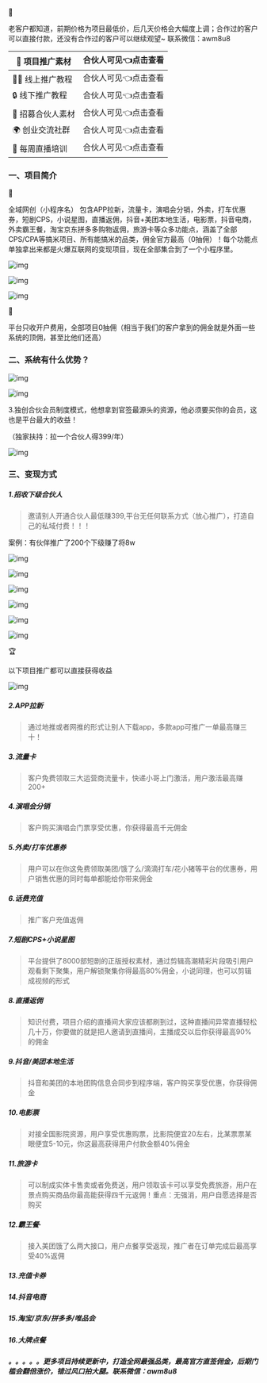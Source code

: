 📢

老客户都知道，前期价格为项目最低价，后几天价格会大幅度上调；合作过的客户可以直接付款，还没有合作过的客户可以继续观望~    联系微信：awm8u8

| 📖 项目推广素材  | 合伙人可见👈点击查看 |
| ------------------------------------------------- | ------------------------------------ |
| 🕵️‍♂️ 线上推广教程 | 合伙人可见👈点击查看 |
| 🔒 线下推广教程                   | 合伙人可见👈点击查看 |
| 📁 招募合伙人素材                 | 合伙人可见👈点击查看 |
| 🌍 创业交流社群  | 合伙人可见👈点击查看 |
| 🎥 每周直播培训  | 合伙人可见👈点击查看 |



### 一、项目简介

📌

全域网创（小程序名）  包含APP拉新，流量卡，演唱会分销，外卖，打车优惠券，短剧CPS，小说星图，直播返佣，抖音+美团本地生活，电影票，抖音电商，外卖霸王餐，淘宝京东拼多多购物返佣，旅游卡等众多功能点，涵盖了全部CPS/CPA等搞米项目、所有能搞米的品类，佣金官方最高（0抽佣）！每个功能点单独拿出来都是火爆互联网的变现项目，现在全部集合到了一个小程序里。



![img](http://www.kdocs.cn/api/v3/office/copy/SkdTODJQZ3gxSDdybU8rejk2RzBjSGo3V3EzYWNEYXovazYvMjdJUjl2ZWtTYkZLdGpuS2NPd0o0enFldk5HNElmWXBpSzhKVkR3T1laV0ZzbGF6VHBSTFdsSEFTMitWV1htSnMxbGt4bFZHcTU5SlhhOS8weFlqQnZmV2x3ZnBEemhSY05ualFkZUpHVGo2OVFXUzc0bVVUbVVNSW1PWVhZdDg4V1o2RlNiYWpIWmZqOTY5NTJSWEI3U1ZRdkhUUVcxQWUwQjkvcjhRU0Z0L1dmNzJ4Ni9NQVRLMTc5WHoxOVMrTDVQMEs0NVRXTVNOZThvR3FZQXVGTGJIMEs0QUczbDlMWktHcU44PQ==/attach/object/ZPYKYVQ2AAQFY?)

![img](http://www.kdocs.cn/api/v3/office/copy/SkdTODJQZ3gxSDdybU8rejk2RzBjSGo3V3EzYWNEYXovazYvMjdJUjl2ZWtTYkZLdGpuS2NPd0o0enFldk5HNElmWXBpSzhKVkR3T1laV0ZzbGF6VHBSTFdsSEFTMitWV1htSnMxbGt4bFZHcTU5SlhhOS8weFlqQnZmV2x3ZnBEemhSY05ualFkZUpHVGo2OVFXUzc0bVVUbVVNSW1PWVhZdDg4V1o2RlNiYWpIWmZqOTY5NTJSWEI3U1ZRdkhUUVcxQWUwQjkvcjhRU0Z0L1dmNzJ4Ni9NQVRLMTc5WHoxOVMrTDVQMEs0NVRXTVNOZThvR3FZQXVGTGJIMEs0QUczbDlMWktHcU44PQ==/attach/object/X4WK2VQ2ACQHQ?)

![img](http://www.kdocs.cn/api/v3/office/copy/SkdTODJQZ3gxSDdybU8rejk2RzBjSGo3V3EzYWNEYXovazYvMjdJUjl2ZWtTYkZLdGpuS2NPd0o0enFldk5HNElmWXBpSzhKVkR3T1laV0ZzbGF6VHBSTFdsSEFTMitWV1htSnMxbGt4bFZHcTU5SlhhOS8weFlqQnZmV2x3ZnBEemhSY05ualFkZUpHVGo2OVFXUzc0bVVUbVVNSW1PWVhZdDg4V1o2RlNiYWpIWmZqOTY5NTJSWEI3U1ZRdkhUUVcxQWUwQjkvcjhRU0Z0L1dmNzJ4Ni9NQVRLMTc5WHoxOVMrTDVQMEs0NVRXTVNOZThvR3FZQXVGTGJIMEs0QUczbDlMWktHcU44PQ==/attach/object/VCC22VQ2ABQCI?)



👋

平台只收开户费用，全部项目0抽佣（相当于我们的客户拿到的佣金就是外面一些系统的顶佣，甚至比他们还高）



### 二、系统有什么优势？

 

![img](http://www.kdocs.cn/api/v3/office/copy/SkdTODJQZ3gxSDdybU8rejk2RzBjSGo3V3EzYWNEYXovazYvMjdJUjl2ZWtTYkZLdGpuS2NPd0o0enFldk5HNElmWXBpSzhKVkR3T1laV0ZzbGF6VHBSTFdsSEFTMitWV1htSnMxbGt4bFZHcTU5SlhhOS8weFlqQnZmV2x3ZnBEemhSY05ualFkZUpHVGo2OVFXUzc0bVVUbVVNSW1PWVhZdDg4V1o2RlNiYWpIWmZqOTY5NTJSWEI3U1ZRdkhUUVcxQWUwQjkvcjhRU0Z0L1dmNzJ4Ni9NQVRLMTc5WHoxOVMrTDVQMEs0NVRXTVNOZThvR3FZQXVGTGJIMEs0QUczbDlMWktHcU44PQ==/attach/object/JGCT2VQ2ADADQ?)



![img](http://www.kdocs.cn/api/v3/office/copy/SkdTODJQZ3gxSDdybU8rejk2RzBjSGo3V3EzYWNEYXovazYvMjdJUjl2ZWtTYkZLdGpuS2NPd0o0enFldk5HNElmWXBpSzhKVkR3T1laV0ZzbGF6VHBSTFdsSEFTMitWV1htSnMxbGt4bFZHcTU5SlhhOS8weFlqQnZmV2x3ZnBEemhSY05ualFkZUpHVGo2OVFXUzc0bVVUbVVNSW1PWVhZdDg4V1o2RlNiYWpIWmZqOTY5NTJSWEI3U1ZRdkhUUVcxQWUwQjkvcjhRU0Z0L1dmNzJ4Ni9NQVRLMTc5WHoxOVMrTDVQMEs0NVRXTVNOZThvR3FZQXVGTGJIMEs0QUczbDlMWktHcU44PQ==/attach/object/UHGT2VQ2ADADQ?)

 

3.独创合伙会员制度模式，他想拿到官签最源头的资源，他必须要买你的会员，这也是平台最大的收益！

（独家扶持：拉一个合伙人得399/年）

![img](http://www.kdocs.cn/api/v3/office/copy/SkdTODJQZ3gxSDdybU8rejk2RzBjSGo3V3EzYWNEYXovazYvMjdJUjl2ZWtTYkZLdGpuS2NPd0o0enFldk5HNElmWXBpSzhKVkR3T1laV0ZzbGF6VHBSTFdsSEFTMitWV1htSnMxbGt4bFZHcTU5SlhhOS8weFlqQnZmV2x3ZnBEemhSY05ualFkZUpHVGo2OVFXUzc0bVVUbVVNSW1PWVhZdDg4V1o2RlNiYWpIWmZqOTY5NTJSWEI3U1ZRdkhUUVcxQWUwQjkvcjhRU0Z0L1dmNzJ4Ni9NQVRLMTc5WHoxOVMrTDVQMEs0NVRXTVNOZThvR3FZQXVGTGJIMEs0QUczbDlMWktHcU44PQ==/attach/object/EMAD4VQ2AAQH6?)



### 三、变现方式

##### 1.招收下级合伙人

> 邀请别人开通合伙人最低赚399,平台无任何联系方式（放心推广），打造自己的私域付费！！！

案例：有伙伴推广了200个下级赚了将8w

![img](http://www.kdocs.cn/api/v3/office/copy/SkdTODJQZ3gxSDdybU8rejk2RzBjSGo3V3EzYWNEYXovazYvMjdJUjl2ZWtTYkZLdGpuS2NPd0o0enFldk5HNElmWXBpSzhKVkR3T1laV0ZzbGF6VHBSTFdsSEFTMitWV1htSnMxbGt4bFZHcTU5SlhhOS8weFlqQnZmV2x3ZnBEemhSY05ualFkZUpHVGo2OVFXUzc0bVVUbVVNSW1PWVhZdDg4V1o2RlNiYWpIWmZqOTY5NTJSWEI3U1ZRdkhUUVcxQWUwQjkvcjhRU0Z0L1dmNzJ4Ni9NQVRLMTc5WHoxOVMrTDVQMEs0NVRXTVNOZThvR3FZQXVGTGJIMEs0QUczbDlMWktHcU44PQ==/attach/object/6BBTWVQ2ABQCM?)

![img](http://www.kdocs.cn/api/v3/office/copy/SkdTODJQZ3gxSDdybU8rejk2RzBjSGo3V3EzYWNEYXovazYvMjdJUjl2ZWtTYkZLdGpuS2NPd0o0enFldk5HNElmWXBpSzhKVkR3T1laV0ZzbGF6VHBSTFdsSEFTMitWV1htSnMxbGt4bFZHcTU5SlhhOS8weFlqQnZmV2x3ZnBEemhSY05ualFkZUpHVGo2OVFXUzc0bVVUbVVNSW1PWVhZdDg4V1o2RlNiYWpIWmZqOTY5NTJSWEI3U1ZRdkhUUVcxQWUwQjkvcjhRU0Z0L1dmNzJ4Ni9NQVRLMTc5WHoxOVMrTDVQMEs0NVRXTVNOZThvR3FZQXVGTGJIMEs0QUczbDlMWktHcU44PQ==/attach/object/6PZDQVQ2AAQAO?)

![img](http://www.kdocs.cn/api/v3/office/copy/SkdTODJQZ3gxSDdybU8rejk2RzBjSGo3V3EzYWNEYXovazYvMjdJUjl2ZWtTYkZLdGpuS2NPd0o0enFldk5HNElmWXBpSzhKVkR3T1laV0ZzbGF6VHBSTFdsSEFTMitWV1htSnMxbGt4bFZHcTU5SlhhOS8weFlqQnZmV2x3ZnBEemhSY05ualFkZUpHVGo2OVFXUzc0bVVUbVVNSW1PWVhZdDg4V1o2RlNiYWpIWmZqOTY5NTJSWEI3U1ZRdkhUUVcxQWUwQjkvcjhRU0Z0L1dmNzJ4Ni9NQVRLMTc5WHoxOVMrTDVQMEs0NVRXTVNOZThvR3FZQXVGTGJIMEs0QUczbDlMWktHcU44PQ==/attach/object/V6EDWVQ2AAAEE?)

![img](http://www.kdocs.cn/api/v3/office/copy/SkdTODJQZ3gxSDdybU8rejk2RzBjSGo3V3EzYWNEYXovazYvMjdJUjl2ZWtTYkZLdGpuS2NPd0o0enFldk5HNElmWXBpSzhKVkR3T1laV0ZzbGF6VHBSTFdsSEFTMitWV1htSnMxbGt4bFZHcTU5SlhhOS8weFlqQnZmV2x3ZnBEemhSY05ualFkZUpHVGo2OVFXUzc0bVVUbVVNSW1PWVhZdDg4V1o2RlNiYWpIWmZqOTY5NTJSWEI3U1ZRdkhUUVcxQWUwQjkvcjhRU0Z0L1dmNzJ4Ni9NQVRLMTc5WHoxOVMrTDVQMEs0NVRXTVNOZThvR3FZQXVGTGJIMEs0QUczbDlMWktHcU44PQ==/attach/object/6Y5ZY6Q2ACAH4?)

![img](http://www.kdocs.cn/api/v3/office/copy/SkdTODJQZ3gxSDdybU8rejk2RzBjSGo3V3EzYWNEYXovazYvMjdJUjl2ZWtTYkZLdGpuS2NPd0o0enFldk5HNElmWXBpSzhKVkR3T1laV0ZzbGF6VHBSTFdsSEFTMitWV1htSnMxbGt4bFZHcTU5SlhhOS8weFlqQnZmV2x3ZnBEemhSY05ualFkZUpHVGo2OVFXUzc0bVVUbVVNSW1PWVhZdDg4V1o2RlNiYWpIWmZqOTY5NTJSWEI3U1ZRdkhUUVcxQWUwQjkvcjhRU0Z0L1dmNzJ4Ni9NQVRLMTc5WHoxOVMrTDVQMEs0NVRXTVNOZThvR3FZQXVGTGJIMEs0QUczbDlMWktHcU44PQ==/attach/object/H6DZY6Q2ADAEQ?)

![img](http://www.kdocs.cn/api/v3/office/copy/SkdTODJQZ3gxSDdybU8rejk2RzBjSGo3V3EzYWNEYXovazYvMjdJUjl2ZWtTYkZLdGpuS2NPd0o0enFldk5HNElmWXBpSzhKVkR3T1laV0ZzbGF6VHBSTFdsSEFTMitWV1htSnMxbGt4bFZHcTU5SlhhOS8weFlqQnZmV2x3ZnBEemhSY05ualFkZUpHVGo2OVFXUzc0bVVUbVVNSW1PWVhZdDg4V1o2RlNiYWpIWmZqOTY5NTJSWEI3U1ZRdkhUUVcxQWUwQjkvcjhRU0Z0L1dmNzJ4Ni9NQVRLMTc5WHoxOVMrTDVQMEs0NVRXTVNOZThvR3FZQXVGTGJIMEs0QUczbDlMWktHcU44PQ==/attach/object/TTUJY6Q2ABQBW?)





🏆

以下项目推广都可以直接获得收益

![img](http://www.kdocs.cn/api/v3/office/copy/SkdTODJQZ3gxSDdybU8rejk2RzBjSGo3V3EzYWNEYXovazYvMjdJUjl2ZWtTYkZLdGpuS2NPd0o0enFldk5HNElmWXBpSzhKVkR3T1laV0ZzbGF6VHBSTFdsSEFTMitWV1htSnMxbGt4bFZHcTU5SlhhOS8weFlqQnZmV2x3ZnBEemhSY05ualFkZUpHVGo2OVFXUzc0bVVUbVVNSW1PWVhZdDg4V1o2RlNiYWpIWmZqOTY5NTJSWEI3U1ZRdkhUUVcxQWUwQjkvcjhRU0Z0L1dmNzJ4Ni9NQVRLMTc5WHoxOVMrTDVQMEs0NVRXTVNOZThvR3FZQXVGTGJIMEs0QUczbDlMWktHcU44PQ==/attach/object/T5FJ26Q2ADABG?)



##### 2.APP拉新

> 通过地推或者网推的形式让别人下载app，多款app可推广一单最高赚三十！



##### 3.流量卡

> 客户免费领取三大运营商流量卡，快递小哥上门激活，用户激活最高赚200+



##### 4.演唱会分销

> 客户购买演唱会门票享受优惠，你获得最高千元佣金



##### 5.外卖/打车优惠券

> 用户可以在你这免费领取美团/饿了么/滴滴打车/花小猪等平台的优惠券，用户销售优惠的同时每单都能给你带来佣金



##### 6.话费充值

> 推广客户充值返佣

##### 7.短剧CPS+小说星图

> 平台提供了8000部短剧的正版授权素材，通过剪辑高潮精彩片段吸引用户观看剩下聚集，用户解锁聚集你得最高80%佣金，小说同理，也可以剪辑成视频的形式



##### 8.直播返佣

> 知识付费，项目介绍的直播间大家应该都刷到过，这种直播间异常直播轻松几十万，你要做的就是把人邀请到直播间，主播成交以后你获得最高90%的佣金



##### 9.抖音/美团本地生活

> 抖音和美团的本地团购信息会同步到程序端，客户购买享受优惠，你获得佣金



##### 10.电影票

> 对接全国影院资源，用户享受优惠购票，比影院便宜20左右，比某票票某眼便宜5-10元，你这最高获得用户付款金额40%佣金



##### 11.旅游卡

> 可以制成实体卡售卖或者免费送，用户领取该卡可以享受免费旅游，用户在景点购买商品你最高能获得四千元返佣！重点：无强消，用户自愿选择是否购买

##### 12.霸王餐·

> 接入美团饿了么两大接口，用户点餐享受返现，推广者在订单完成后最高享受40%返佣

##### 13.充值卡券

##### 14.抖音电商

##### 15.淘宝/京东/拼多多/唯品会

##### 16.大牌点餐

##### 。。。。。更多项目持续更新中，打造全网最强品类，最高官方直签佣金，后期门槛会翻倍涨价，错过风口拍大腿。联系微信：awm8u8
